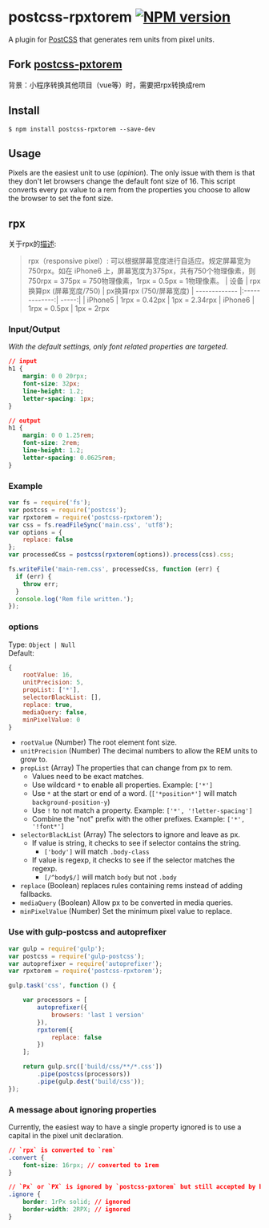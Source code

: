 # postcss-rpxtorem [![NPM version](https://badge.fury.io/js/postcss-rpxtorem.svg)](http://badge.fury.io/js/postcss-rpxtorem)

A plugin for [PostCSS](https://github.com/ai/postcss) that generates rem units from pixel units.

## Fork [postcss-pxtorem](https://github.com/cuth/postcss-pxtorem)
背景：小程序转换其他项目（vue等）时，需要把rpx转换成rem

## Install

```shell
$ npm install postcss-rpxtorem --save-dev
```

## Usage

Pixels are the easiest unit to use (*opinion*). The only issue with them is that they don't let browsers change the default font size of 16. This script converts every px value to a rem from the properties you choose to allow the browser to set the font size.

## rpx

关于rpx的[描述](https://mp.weixin.qq.com/debug/wxadoc/dev/framework/view/wxss.html):
> rpx（responsive pixel）: 可以根据屏幕宽度进行自适应。规定屏幕宽为750rpx。如在 iPhone6 上，屏幕宽度为375px，共有750个物理像素，则750rpx = 375px = 750物理像素，1rpx = 0.5px = 1物理像素。
> | 设备 | rpx换算px (屏幕宽度/750) | px换算rpx (750/屏幕宽度)
> | ------------- |:-------------:| -----:|
> | iPhone5 | 1rpx = 0.42px | 1px = 2.34rpx
> | iPhone6 | 1rpx = 0.5px | 1px = 2rpx

### Input/Output

*With the default settings, only font related properties are targeted.*

```css
// input
h1 {
    margin: 0 0 20rpx;
    font-size: 32px;
    line-height: 1.2;
    letter-spacing: 1px;
}

// output
h1 {
    margin: 0 0 1.25rem;
    font-size: 2rem;
    line-height: 1.2;
    letter-spacing: 0.0625rem;
}
```

### Example

```js
var fs = require('fs');
var postcss = require('postcss');
var rpxtorem = require('postcss-rpxtorem');
var css = fs.readFileSync('main.css', 'utf8');
var options = {
    replace: false
};
var processedCss = postcss(rpxtorem(options)).process(css).css;

fs.writeFile('main-rem.css', processedCss, function (err) {
  if (err) {
    throw err;
  }
  console.log('Rem file written.');
});
```

### options

Type: `Object | Null`  
Default:
```js
{
    rootValue: 16,
    unitPrecision: 5,
    propList: ['*'],
    selectorBlackList: [],
    replace: true,
    mediaQuery: false,
    minPixelValue: 0
}
```

- `rootValue` (Number) The root element font size.
- `unitPrecision` (Number) The decimal numbers to allow the REM units to grow to.
- `propList` (Array) The properties that can change from px to rem.
    - Values need to be exact matches.
    - Use wildcard `*` to enable all properties. Example: `['*']`
    - Use `*` at the start or end of a word. (`['*position*']` will match `background-position-y`)
    - Use `!` to not match a property. Example: `['*', '!letter-spacing']`
    - Combine the "not" prefix with the other prefixes. Example: `['*', '!font*']` 
- `selectorBlackList` (Array) The selectors to ignore and leave as px.
    - If value is string, it checks to see if selector contains the string.
        - `['body']` will match `.body-class`
    - If value is regexp, it checks to see if the selector matches the regexp.
        - `[/^body$/]` will match `body` but not `.body`
- `replace` (Boolean) replaces rules containing rems instead of adding fallbacks.
- `mediaQuery` (Boolean) Allow px to be converted in media queries.
- `minPixelValue` (Number) Set the minimum pixel value to replace.


### Use with gulp-postcss and autoprefixer

```js
var gulp = require('gulp');
var postcss = require('gulp-postcss');
var autoprefixer = require('autoprefixer');
var rpxtorem = require('postcss-rpxtorem');

gulp.task('css', function () {

    var processors = [
        autoprefixer({
            browsers: 'last 1 version'
        }),
        rpxtorem({
            replace: false
        })
    ];

    return gulp.src(['build/css/**/*.css'])
        .pipe(postcss(processors))
        .pipe(gulp.dest('build/css'));
});
```

### A message about ignoring properties
Currently, the easiest way to have a single property ignored is to use a capital in the pixel unit declaration.

```css
// `rpx` is converted to `rem`
.convert {
    font-size: 16rpx; // converted to 1rem
}

// `Px` or `PX` is ignored by `postcss-pxtorem` but still accepted by browsers
.ignore {
    border: 1rPx solid; // ignored
    border-width: 2RPX; // ignored
}
```
